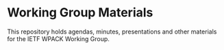 # Working Group Materials
This repository holds agendas, minutes, presentations and other materials for the IETF WPACK Working Group.
